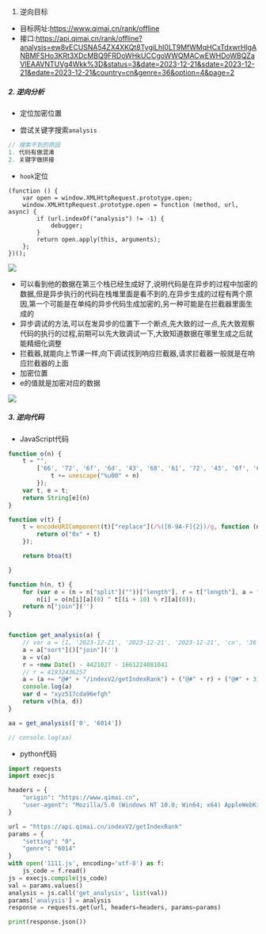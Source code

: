 1. 逆向目标

- 目标网址:https://www.qimai.cn/rank/offline
- 接口:https://api.qimai.cn/rank/offline?analysis=ew8vECUSNA54ZX4XKQt8TygiLhI0LT9MfWMqHCxTdxwrHlgANBMFSHo3KRt3XDcMBQ9FRDoWHkUCCgoWWQMACwEWHDoWBQZaVlEAAVNTUVg4Wkk%3D&status=3&date=2023-12-21&sdate=2023-12-21&edate=2023-12-21&country=cn&genre=36&option=4&page=2

##### 2. 逆向分析

- 定位加密位置

- 尝试关键字搜索`analysis`

```JavaScript
// 搜索不到的原因
1. 代码有做混淆
2. 关键字做拼接  
```

- `hook`定位

```
(function () {
    var open = window.XMLHttpRequest.prototype.open;
    window.XMLHttpRequest.prototype.open = function (method, url, async) {
        if (url.indexOf("analysis") != -1) {
            debugger;
        }
        return open.apply(this, arguments);
    };
})();
```

![](./images/134.png)

- 可以看到他的数据在第三个栈已经生成好了,说明代码是在异步的过程中加密的数据,但是异步执行的代码在栈堆里面是看不到的,在异步生成的过程有两个原因,第一个可能是在单纯的异步代码生成加密的,另一种可能是在拦截器里面生成的
- 异步调试的方法,可以在发异步的位置下一个断点,先大致的过一点,先大致观察代码的执行的过程,前期可以先大致调试一下,大致知道数据在哪里生成之后就能精细化调整
- 拦截器,就能向上节课一样,向下调试找到响应拦截器,请求拦截器一般就是在响应拦截器的上面
- 加密位置
- e的值就是加密对应的数据

![](./images/135.png)

##### 3. 逆向代码

- JavaScript代码

```JavaScript
function o(n) {
    t = "",
        ['66', '72', '6f', '6d', '43', '68', '61', '72', '43', '6f', '64', '65']['forEach'](function (n) {
            t += unescape("%u00" + n)
        });
    var t, e = t;
    return String[e](n)
}

function v(t) {
    t = encodeURIComponent(t)["replace"](/%([0-9A-F]{2})/g, function (n, t) {
        return o("0x" + t)
    });

    return btoa(t)

}

function h(n, t) {
    for (var e = (n = n["split"](""))["length"], r = t["length"], a = "charCodeAt", i = 0; i < e; i++)
        n[i] = o(n[i][a](0) ^ t[(i + 10) % r][a](0));
    return n["join"]('')
}


function get_analysis(a) {
    // var a = [1, '2023-12-21', '2023-12-21', '2023-12-21', 'cn', '36', 4, 3];
    a = a["sort"]()["join"]('')
    a = v(a)
    r = +new Date() - 4421027 - 1661224081041
    // r = 41932436257
    a = (a += "@#" + "/indexV2/getIndexRank") + ("@#" + r) + ("@#" + 3)
    console.log(a)
    var d = "xyz517cda96efgh"
    return v(h(a, d))
}

aa = get_analysis(['0', '6014'])

// console.log(aa)
```

- python代码

```python
import requests
import execjs

headers = {
    "origin": "https://www.qimai.cn",
    "user-agent": "Mozilla/5.0 (Windows NT 10.0; Win64; x64) AppleWebKit/537.36 (KHTML, like Gecko) Chrome/120.0.0.0 Safari/537.36"
}

url = "https://api.qimai.cn/indexV2/getIndexRank"
params = {
    "setting": "0",
    "genre": "6014"
}
with open('1111.js', encoding='utf-8') as f:
    js_code = f.read()
js = execjs.compile(js_code)
val = params.values()
analysis = js.call('get_analysis', list(val))
params['analysis'] = analysis
response = requests.get(url, headers=headers, params=params)

print(response.json())

```

